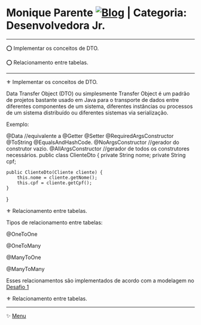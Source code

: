 # Monique Parente [![Blog](https://img.shields.io/badge/LinkedIn-0077B5?style=for-the-badge&logo=linkedin&logoColor=white)](https://www.linkedin.com/in/monique13/) | Categoria: Desenvolvedora Jr. 
______________________________________________________________________________________________________________________________________________________________________________

⭕ Implementar os conceitos de DTO.

⭕ Relacionamento entre tabelas.

______________________________________________________________________________________________________________________________________________________________________________

⚜ Implementar os conceitos de DTO.

Data Transfer Object (DTO) ou simplesmente Transfer Object é um padrão de projetos bastante usado em Java para o transporte de dados entre diferentes componentes de um sistema, diferentes instâncias ou processos de um sistema distribuído ou diferentes sistemas via serialização.

Exemplo: 

@Data  //equivalente a @Getter @Setter @RequiredArgsConstructor @ToString @EqualsAndHashCode.
@NoArgsConstructor //gerador do construtor vazio.
@AllArgsConstructor //gerador de todos os construtores necessários.
public class ClienteDto {
    private String nome;
    private String cpf;

    public ClienteDto(Cliente cliente) {
        this.nome = cliente.getNome();
        this.cpf = cliente.getCpf();
    }
}

⚜ Relacionamento entre tabelas. 

Tipos de relacionamento entre tabelas:

@OneToOne

@OneToMany

@ManyToOne

@ManyToMany

Esses relacionamentos são implementados de acordo com a modelagem no [Desafio 1](https://github.com/MoniqueParente/DesafiosBecaMoniqueParente/blob/features-modificacao/README.md)<br/>




⚜ Relacionamento entre tabelas.
______________________________________________________________________________________________________________________________________________________________________________
✨ [Menu](https://github.com/MoniqueParente/DesafiosBecaMoniqueParente/blob/main/README.md)<br/>


